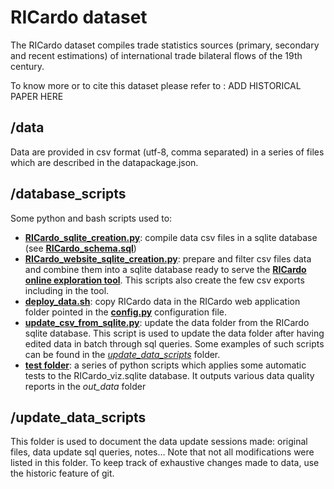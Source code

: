 # RICardo dataset

The RICardo dataset compiles trade statistics sources (primary, secondary and recent estimations) of international trade bilateral flows of the 19th century.

To know more or to cite this dataset please refer to : 
ADD HISTORICAL PAPER HERE

## /data

Data are provided in csv format (utf-8, comma separated) in a series of files which are described in the datapackage.json.

## /database_scripts

Some python and bash scripts used to:
- [**RICardo_sqlite_creation.py**](./db_script/RICardo_sqlite_creation.py): compile data csv files in a sqlite database (see [**RICardo_schema.sql**](./db_script/RICardo_schema.sql))
- [**RICardo_website_sqlite_creation.py**](./db_script/RICardo_sqlite_creation.py): prepare and filter csv files data and combine them into a sqlite database ready to serve the [**RICardo online exploration tool**](http://ricardo.medialab.sciences-po.fr). This scripts also create the few csv exports including in the tool.
- [**deploy_data.sh**](./db_script/deploy.sh): copy RICardo data in the RICardo web application folder pointed in the [**config.py**](./db_script/config.py) configuration file.
- [**update_csv_from_sqlite.py**](./db_script/update_csv_from_sqlite.py): update the data folder from the RICardo sqlite database. This script is used to update the data folder after having edited data in batch through sql queries. Some examples of such scripts can be found in the [*update_data_scripts*](./update_data_scripts) folder.
- [**test folder**](./db_script/test): a series of python scripts which applies some automatic tests to the RICardo_viz.sqlite database. It outputs various data quality reports in the *out_data* folder
 
## /update_data_scripts

This folder is used to document the data update sessions made:  original files, data update sql queries, notes...
Note that not all modifications were listed in this folder. To keep track of exhaustive changes made to data, use the historic feature of git.